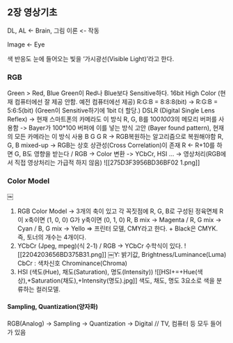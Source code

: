 ## 2장 영상기초
DL, AL <- Brain, 그림
이론 <- 작동

Image <- Eye

색 반응도 
눈에 들어오는 빛을 ‘가시광선(Visible Light)’라고 한다.

### RGB
Green > Red, Blue
Green이 Red나 Blue보다 Sensitive하다.
16bit High Color (현재 컴퓨터에선 잘 제공 안함. 예전 컴퓨터에선 제공)
R:G:B = 8:8:8(bit) -> R:G:B = 5:6:5(bit) (Green이 Sensitive하기에 1bit 더 할당.)
DSLR (Digital Single Lens Reflex) -> 현재 스마트폰의 카메라도 이 방식
R, G, B를 100*100*3의 메모리 버퍼를 사용함 
-> Bayer가 100*100 버퍼에 이를 넣는 방식 고안 (Bayer found pattern), 현재의 모든 카메라는 이 방식 사용
B G
G R 
-> RGB복원하는 알고리즘으로 복원해야함
R, G, B mixed-up -> RGB는 상호 상관성(Cross Correlation)이 존재
R <- R+10를 하면 G, B도 영향을 받는다 / RGB -> Color 변환 -> YCbCr, HSI … -> 영상처리(RGB에서 직접 영상처리는 가급적 하지 않음)
![[275D3F3956BD36BF02 1.png]]
### Color Model
￼
1. RGB Color Model -> 3개의 축이 있고 각 꼭짓점에 R, G, B로 구성된 정육면체 R이 x축이면 (1, 0, 0) G가 y축이면 (0, 1, 0)
R, B mix -> Magenta / R, G mix -> Cyan / B, G mix -> Yello => 프린터 모델, CMY라고 한다. + Black은 CMYK. 즉, 토너의 개수는 4개이다.
2. YCbCr (Jpeg, mpeg)(식 2-1) / RGB -> YCbCr 수학식이 있다.
   ![[2204203656BD375B31.png]]
￼Y: 밝기값, Brightness/Luminance(Luma)
 CbCr : 색차신호 Chrominance(Chroma)
3. HSI (색도(Hue), 채도(Saturation), 명도(Intensity))
   ![[HSI+=+Hue(색상),+Saturation(채도),+Intensity(명도).jpg]]
색도, 채도, 명도 3요소로 색을 분류하는 컬러모델.

#### Sampling, Quantization(양자화)
RGB(Analog) -> Sampling -> Quantization -> Digital // TV, 컴퓨터 등 모두 들어가 있음
